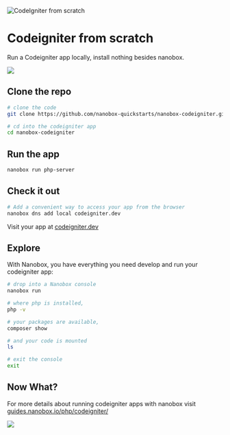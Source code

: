 ![CodeIgniter from scratch](https://guides.nanobox.io/assets/quickstart-icons/codeigniter.png)

# Codeigniter from scratch

Run a Codeigniter app locally, install nothing besides nanobox. 

<a href="https://nanobox.io/download"><img src="https://guides.nanobox.io/assets/quickstart-icons/download.png" /></a>


## Clone the repo

```bash
# clone the code
git clone https://github.com/nanobox-quickstarts/nanobox-codeigniter.git

# cd into the codeigniter app
cd nanobox-codeigniter
```

## Run the app

```bash
nanobox run php-server
```

## Check it out

```bash
# Add a convenient way to access your app from the browser
nanobox dns add local codeigniter.dev
```

Visit your app at <a href="http://codeigniter.dev" target="\_blank">codeigniter.dev</a>

## Explore
With Nanobox, you have everything you need develop and run your codeigniter app:

```bash
# drop into a Nanobox console
nanobox run

# where php is installed,
php -v

# your packages are available,
composer show

# and your code is mounted
ls

# exit the console
exit
```

## Now What?
For more details about running codeigniter apps with nanobox visit [guides.nanobox.io/php/codeigniter/](https://guides.nanobox.io/php/codeigniter/)

<a href="https://nanobox.io"><img src="https://guides.nanobox.io/assets/quickstart-icons/footer.png" /></a>
